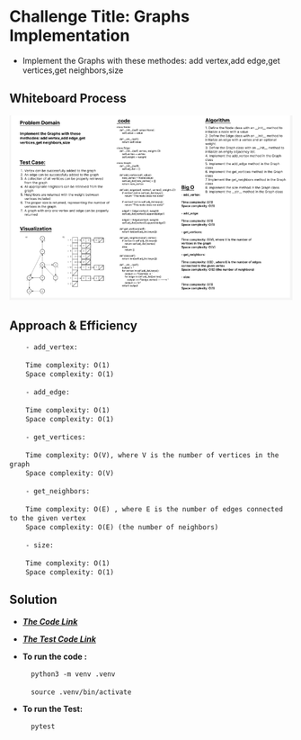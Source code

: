 # Challenge Title:  Graphs Implementation

- Implement the Graphs with these methodes: add vertex,add edge,get vertices,get neighbors,size

## Whiteboard Process
![Whiteboard-CC35](./Whiteboard-CC35.PNG)

## Approach & Efficiency

        - add_vertex:

        Time complexity: O(1)
        Space complexity: O(1)

        - add_edge:

        Time complexity: O(1)
        Space complexity: O(1)

        - get_vertices:

        Time complexity: O(V), where V is the number of vertices in the graph
        Space complexity: O(V)

        - get_neighbors:

        Time complexity: O(E) , where E is the number of edges connected to the given vertex
        Space complexity: O(E) (the number of neighbors)

        - size:

        Time complexity: O(1)
        Space complexity: O(1)

## Solution
- **_[The Code Link](./graph/graph.py)_**

- **_[The Test Code Link](./tests/test_graph.py)_**

- **To run the code :**

        python3 -m venv .venv

        source .venv/bin/activate
    
- **To run the Test:**

        pytest


